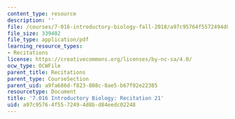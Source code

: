 ```yaml
---
content_type: resource
description: ''
file: /courses/7-016-introductory-biology-fall-2018/a97c95764f5572494d8bd84eedc02248_MIT7_016F18rec21.pdf
file_size: 339402
file_type: application/pdf
learning_resource_types:
- Recitations
license: https://creativecommons.org/licenses/by-nc-sa/4.0/
ocw_type: OCWFile
parent_title: Recitations
parent_type: CourseSection
parent_uid: a9fa686d-f823-808c-8ae5-b67f92e22385
resourcetype: Document
title: '7.016 Introductory Biology: Recitation 21'
uid: a97c9576-4f55-7249-4d8b-d84eedc02248
---
```

